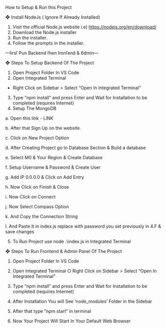 How to Setup & Run this Project


❖	Install NodeJs ( Ignore If Already Installed)

1.	Visit the official Node.js website i.e) https://nodejs.org/en/download/
2.	Download the Node.js installer
3.	Run the installer.
4.	Follow the prompts in the installer.

—Iirsľ Pun Backend ľhen Ironľend & 6dmin—

❖	Steps To Setup Backend Of The Project

1.	Open Project Folder In VS Code
2.	Open Integrated Terminal
- Right Click on Sidebar > Select “Open In Integrated Terminal”
3.	Type “npm install” and press Enter and Wait for Installation to be completed (requires Internet)
4.	Setup The MongoDB

a.	Open this link - LINK




b.	After that Sign Up on the website.
 
 




c.	Click on New Project Option


d.	After Creating Project go to Database Section & Build a database


e.	Select M0 & Your Region & Create Database
 
 


f.	Setup Username & Password & Create User



g.	Add IP 0.0.0.0 & Click on Add Entry


 
h.	Now Click on Finish & Close




i.	Now Click on Connect

j.	Now Select Compass Option



k.	And Copy the Connection String




l.	And Paste It in index.js replace <password> with password you set previously in 4.F & save changes


5.	To Run Project use node .\index.js in Integrated Terminal
 
 



















❖	Steps To Run Frontend & Admin Panel Of The Project

1.	Open Project Folder In VS Code
2.	Open Integrated Terminal
○	Right Click on Sidebar > Select “Open In Integrated Terminal”
 
 
3.	Type “npm install” and press Enter and Wait for Installation to be completed (requires Internet)






4.	After Installation You will See ‘node_modules’ Folder in the Sidebar
5.	After that type “npm start” in terminal

6.	Now Your Project Will Start In Your Default Web Browser
